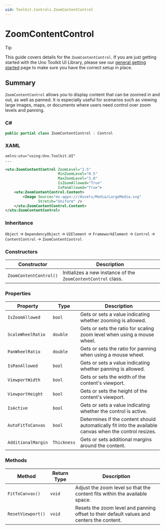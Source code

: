 ```yaml
---
uid: Toolkit.Controls.ZoomContentControl
---
```


# ZoomContentControl

> [!TIP]
> This guide covers details for the `ZoomContentControl`. If you are just getting started with the Uno Toolkit UI Library, please see our [general getting started](../getting-started.md) page to make sure you have the correct setup in place.

## Summary

`ZoomContentControl` allows you to display content that can be zoomed in and out, as well as panned. It is especially useful for scenarios such as viewing large images, maps, or documents where users need control over zoom levels and panning.

### C\#

```csharp
public partial class ZoomContentControl : Control
```

### XAML

```xml
xmlns:utu="using:Uno.Toolkit.UI"
...

<utu:ZoomContentControl ZoomLevel="1.5"
                        MinZoomLevel="0.5"
                        MaxZoomLevel="3.0"
                        IsZoomAllowed="True"
                        IsPanAllowed="True">
    <utu:ZoomContentControl.Content>
        <Image Source="ms-appx:///Assets/Media/LargeMedia.svg"
               Stretch="Uniform" />
    </utu:ZoomContentControl.Content>
</utu:ZoomContentControl>
```

### Inheritance

`Object` &#8594; `DependencyObject` &#8594; `UIElement` &#8594; `FrameworkElement` &#8594; `Control` &#8594; `ContentControl` &#8594; `ZoomContentControl`

### Constructors

| Constructor| Description|
|----------------|-------------------------------------------------------|
| `ZoomContentControl()`|Initializes a new instance of the `ZoomContentControl` class.|

### Properties

| Property| Type | Description |
|-|-|-|
| `IsZoomAllowed` | `bool` | Gets or sets a value indicating whether zooming is allowed. |
| `ScaleWheelRatio` | `double` | Gets or sets the ratio for scaling zoom level when using a mouse wheel. |
| `PanWheelRatio` | `double` | Gets or sets the ratio for panning when using a mouse wheel. |
| `IsPanAllowed` | `bool` | Gets or sets a value indicating whether panning is allowed. |
| `ViewportWidth` | `bool` | Gets or sets the width of the content's viewport. |
| `ViewportHeight` | `bool` | Gets or sets the height of the content's viewport. |
| `IsActive` | `bool` | Gets or sets a value indicating whether the control is active. |
| `AutoFitToCanvas` | `bool` | Determines if the content should automatically fit into the available canvas when the control resizes. |
| `AdditionalMargin` | `Thickness` | Gets or sets additional margins around the content. |

### Methods

| Method| Return Type| Description|
|-----------------------|------------------------------|----------------------------------------------------------------------------------------------------------------------------------------------------------------------------------------------------------------------------------------------------------------------------------------------------------------------------------------------------------|
| `FitToCanvas()`| `void`| Adjust the zoom level so that the content fits within the available space.|
| `ResetViewport()`| `void`| Resets the zoom level and panning offset to their default values and centers the content.|
